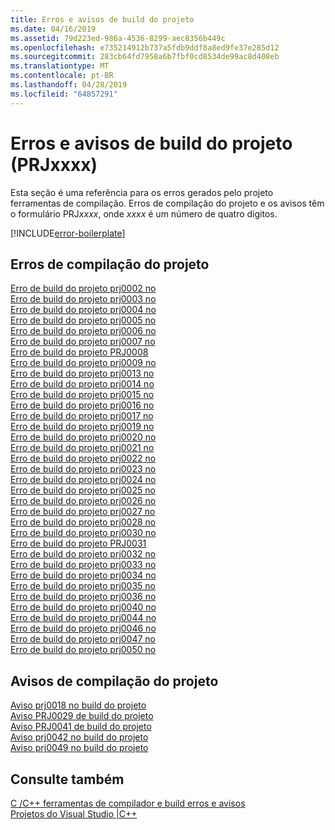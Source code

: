 ```yaml
---
title: Erros e avisos de build do projeto
ms.date: 04/16/2019
ms.assetid: 79d223ed-986a-4536-8299-aec8356b449c
ms.openlocfilehash: e735214912b737a5fdb9ddf8a8ed9fe37e285d12
ms.sourcegitcommit: 283cb64fd7958a6b7fbf0cd8534de99ac8d408eb
ms.translationtype: MT
ms.contentlocale: pt-BR
ms.lasthandoff: 04/28/2019
ms.locfileid: "64857291"
---
```

# <a name="project-build-errors-and-warnings-prjxxxx"></a>Erros e avisos de build do projeto (PRJxxxx)

Esta seção é uma referência para os erros gerados pelo projeto ferramentas de compilação. Erros de compilação do projeto e os avisos têm o formulário PRJ*xxxx*, onde *xxxx* é um número de quatro dígitos.

[!INCLUDE[error-boilerplate](../../error-messages/includes/error-boilerplate.md)]

## <a name="project-build-errors"></a>Erros de compilação do projeto

[Erro de build do projeto prj0002 no](project-build-error-prj0002.md) \
[Erro de build do projeto prj0003 no](project-build-error-prj0003.md) \
[Erro de build do projeto prj0004 no](project-build-error-prj0004.md) \
[Erro de build do projeto prj0005 no](project-build-error-prj0005.md) \
[Erro de build do projeto prj0006 no](project-build-error-prj0006.md) \
[Erro de build do projeto prj0007 no](project-build-error-prj0007.md) \
[Erro de build do projeto PRJ0008](project-build-error-prj0008.md) \
[Erro de build do projeto prj0009 no](project-build-error-prj0009.md) \
[Erro de build do projeto prj0013 no](project-build-error-prj0013.md) \
[Erro de build do projeto prj0014 no](project-build-error-prj0014.md) \
[Erro de build do projeto prj0015 no](project-build-error-prj0015.md) \
[Erro de build do projeto prj0016 no](project-build-error-prj0016.md) \
[Erro de build do projeto prj0017 no](project-build-error-prj0017.md) \
[Erro de build do projeto prj0019 no](project-build-error-prj0019.md) \
[Erro de build do projeto prj0020 no](project-build-error-prj0020.md) \
[Erro de build do projeto prj0021 no](project-build-error-prj0021.md) \
[Erro de build do projeto prj0022 no](project-build-error-prj0022.md) \
[Erro de build do projeto prj0023 no](project-build-error-prj0023.md) \
[Erro de build do projeto prj0024 no](project-build-error-prj0024.md) \
[Erro de build do projeto prj0025 no](project-build-error-prj0025.md) \
[Erro de build do projeto prj0026 no](project-build-error-prj0026.md) \
[Erro de build do projeto prj0027 no](project-build-error-prj0027.md) \
[Erro de build do projeto prj0028 no](project-build-error-prj0028.md) \
[Erro de build do projeto prj0030 no](project-build-error-prj0030.md) \
[Erro de build do projeto PRJ0031](project-build-error-prj0031.md) \
[Erro de build do projeto prj0032 no](project-build-error-prj0032.md) \
[Erro de build do projeto prj0033 no](project-build-error-prj0033.md) \
[Erro de build do projeto prj0034 no](project-build-error-prj0034.md) \
[Erro de build do projeto prj0035 no](project-build-error-prj0035.md) \
[Erro de build do projeto prj0036 no](project-build-error-prj0036.md) \
[Erro de build do projeto prj0040 no](project-build-error-prj0040.md) \
[Erro de build do projeto prj0044 no](project-build-error-prj0044.md) \
[Erro de build do projeto prj0046 no](project-build-error-prj0046.md) \
[Erro de build do projeto prj0047 no](project-build-error-prj0047.md) \
[Erro de build do projeto prj0050 no](project-build-error-prj0050.md)

## <a name="project-build-warnings"></a>Avisos de compilação do projeto

[Aviso prj0018 no build do projeto](project-build-warning-prj0018.md) \
[Aviso PRJ0029 de build do projeto](project-build-warning-prj0029.md) \
[Aviso PRJ0041 de build do projeto](project-build-warning-prj0041.md) \
[Aviso prj0042 no build do projeto](project-build-warning-prj0042.md) \
[Aviso prj0049 no build do projeto](project-build-warning-prj0049.md)

## <a name="see-also"></a>Consulte também

[C /C++ ferramentas de compilador e build erros e avisos](../compiler-errors-1/c-cpp-build-errors.md) \
[Projetos do Visual Studio |C++](../../build/creating-and-managing-visual-cpp-projects.md)
